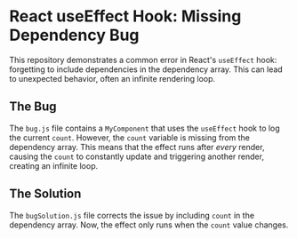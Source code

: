 # React useEffect Hook: Missing Dependency Bug

This repository demonstrates a common error in React's `useEffect` hook:  forgetting to include dependencies in the dependency array.  This can lead to unexpected behavior, often an infinite rendering loop.

## The Bug

The `bug.js` file contains a `MyComponent` that uses the `useEffect` hook to log the current `count`.  However, the `count` variable is missing from the dependency array.  This means that the effect runs after *every* render, causing the `count` to constantly update and triggering another render, creating an infinite loop.

## The Solution

The `bugSolution.js` file corrects the issue by including `count` in the dependency array.  Now, the effect only runs when the `count` value changes.